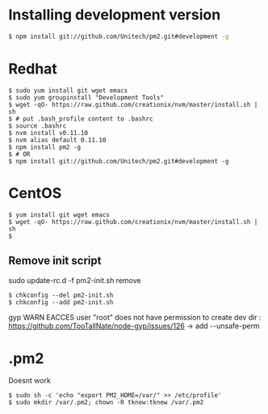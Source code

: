 
# Installing development version

```bash
$ npm install git://github.com/Unitech/pm2.git#development -g
```

# Redhat

```
$ sudo yum install git wget emacs
$ sudo yum groupinstall "Development Tools"
$ wget -qO- https://raw.github.com/creationix/nvm/master/install.sh | sh
$ # put .bash_profile content to .bashrc
$ source .bashrc
$ nvm install v0.11.10
$ nvm alias default 0.11.10
$ npm install pm2 -g
$ # OR
$ npm install git://github.com/Unitech/pm2.git#development -g
```

# CentOS

```
$ yum install git wget emacs
$ wget -qO- https://raw.github.com/creationix/nvm/master/install.sh | sh
$
```

## Remove init script

sudo update-rc.d -f pm2-init.sh remove
```
$ chkconfig --del pm2-init.sh
$ chkconfig --add pm2-init.sh
```

gyp WARN EACCES user "root" does not have permission to create dev dir :
https://github.com/TooTallNate/node-gyp/issues/126
-> add --unsafe-perm

# .pm2

Doesnt work

```
$ sudo sh -c 'echo "export PM2_HOME=/var/" >> /etc/profile'
$ sudo mkdir /var/.pm2; chown -R tknew:tknew /var/.pm2
```

